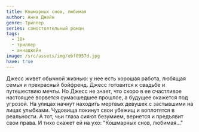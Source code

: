 ```yaml
---
title: Кошмарных снов, любимая
author: Анна Джейн
genre: Триллер
series: самостоятельный роман
tags:
  - 18+
  - триллер
  - аннаджейн
image: /src/assets/img/ebf0957d.jpg
have: true
---
```

Джесс живет обычной жизнью: у нее есть хорошая работа, любящая семья и прекрасный бойфренд. Джесс готовится к свадьбе и путешествию мечты. Но Джесс не знает, что скоро в ее счастливое настоящее ворвется сумасшедшее прошлое, а будущее окажется под угрозой. На улицах начнут находить мертвых девушек с застывшими на лицах улыбками. Чудовища покинут свои убежищ и воплотятся в реальности. А тот, чьи глаза сияют безумием, вернется и предъявит свои права. И тихо скажет ей на ухо: "Кошмарных снов, любимая..."
